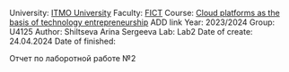 University: [ITMO University](https://itmo.ru/ru/)
Faculty: [FICT](https://fict.itmo.ru)
Course: [Cloud platforms as the basis of technology entrepreneurship](https://) ADD link
Year: 2023/2024
Group: U4125
Author: Shiltseva Arina Sergeeva
Lab: Lab2
Date of create: 24.04.2024
Date of finished: 

Отчет по лаборотной работе №2

